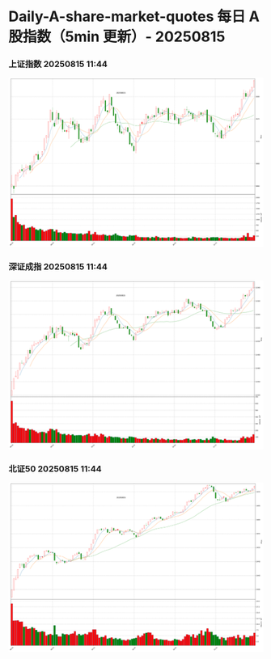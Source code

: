 
# Daily-A-share-market-quotes 每日 A 股指数（5min 更新）- 20250815

### 上证指数 20250815 11:44
![](./fig/2025/8/20250815-sh000001.png)

### 深证成指 20250815 11:44
![](./fig/2025/8/20250815-sz399001.png)

### 北证50 20250815 11:44
![](./fig/2025/8/20250815-bj899050.png)
